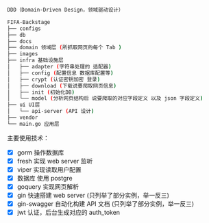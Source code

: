 ```bash
DDD（Domain-Driven Design，领域驱动设计）

FIFA-Backstage
├── configs
├── db
├── docs
├── domain 领域层 (所抓取网页的每个 Tab )
├── images
├── infra 基础设施层
│   ├── adapter (字符串处理的 适配器)
│   ├── config (配置信息 数据库配置等)
│   ├── crypt (认证密钥加密 登录)
│   ├── download (下载说要爬取网页信息)
│   ├── init (初始化DB)
│   └── model (分析网页结构后 说要爬取的对应字段定义 以及 json 字段定义)
├── ui UI层 
│   └── api-server (API 设计)
├── vendor 
└── main.go 应用层
```

主要使用技术：

- [x] gorm 操作数据库
- [x] fresh 实现 web server 监听
- [x] viper 实现读取用户配置
- [x] 数据库 使用 postgre
- [x] goquery 实现网页解析
- [X] gin 快速搭建 web server (只列举了部分实例，举一反三)
- [X] gin-swagger 自动化构建 API 文档 (只列举了部分实例，举一反三)
- [X] jwt 认证，后台生成对应的 auth_token